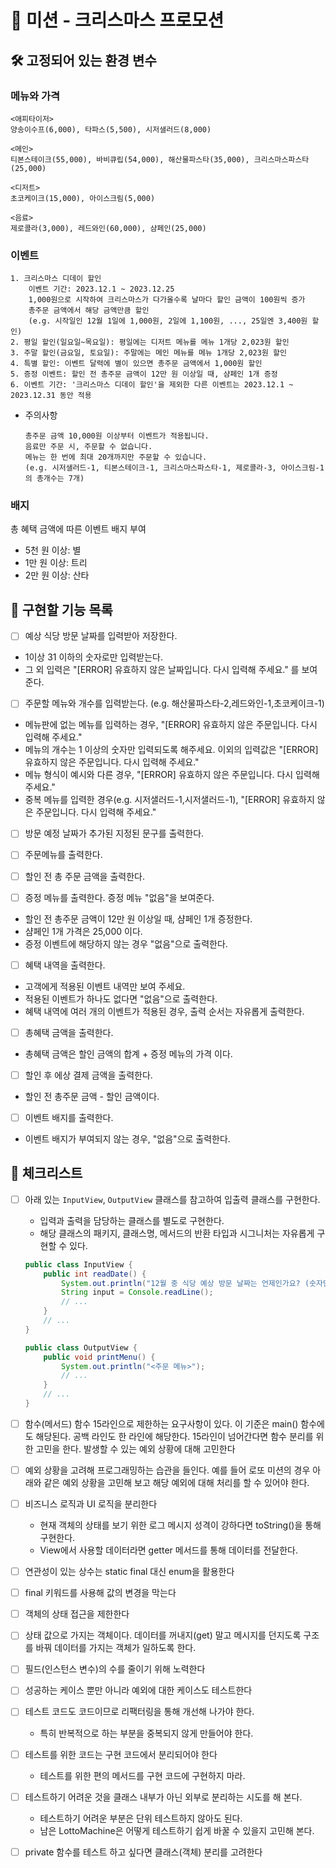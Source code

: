 # 🎄 미션 - 크리스마스 프로모션

## 🛠️ 고정되어 있는 환경 변수

### 메뉴와 가격

```text
<애피타이저>
양송이수프(6,000), 타파스(5,500), 시저샐러드(8,000)

<메인>
티본스테이크(55,000), 바비큐립(54,000), 해산물파스타(35,000), 크리스마스파스타(25,000)

<디저트>
초코케이크(15,000), 아이스크림(5,000)

<음료>
제로콜라(3,000), 레드와인(60,000), 샴페인(25,000)
```

### 이벤트

```text
1. 크리스마스 디데이 할인
    이벤트 기간: 2023.12.1 ~ 2023.12.25
    1,000원으로 시작하여 크리스마스가 다가올수록 날마다 할인 금액이 100원씩 증가
    총주문 금액에서 해당 금액만큼 할인
    (e.g. 시작일인 12월 1일에 1,000원, 2일에 1,100원, ..., 25일엔 3,400원 할인)
2. 평일 할인(일요일~목요일): 평일에는 디저트 메뉴를 메뉴 1개당 2,023원 할인
3. 주말 할인(금요일, 토요일): 주말에는 메인 메뉴를 메뉴 1개당 2,023원 할인
4. 특별 할인: 이벤트 달력에 별이 있으면 총주문 금액에서 1,000원 할인
5. 증정 이벤트: 할인 전 총주문 금액이 12만 원 이상일 때, 샴페인 1개 증정
6. 이벤트 기간: '크리스마스 디데이 할인'을 제외한 다른 이벤트는 2023.12.1 ~ 2023.12.31 동안 적용
```

- 주의사항

  ```text
  총주문 금액 10,000원 이상부터 이벤트가 적용됩니다.
  음료만 주문 시, 주문할 수 없습니다.
  메뉴는 한 번에 최대 20개까지만 주문할 수 있습니다.
  (e.g. 시저샐러드-1, 티본스테이크-1, 크리스마스파스타-1, 제로콜라-3, 아이스크림-1의 총개수는 7개)
  ```

### 배지

총 혜택 금액에 따른 이벤트 배지 부여

- 5천 원 이상: 별
- 1만 원 이상: 트리
- 2만 원 이상: 산타

## 🧭 구현할 기능 목록

- [ ] 예상 식당 방문 날짜를 입력받아 저장한다.

- 1이상 31 이하의 숫자로만 입력받는다.
- 그 외 입력은 "[ERROR] 유효하지 않은 날짜입니다. 다시 입력해 주세요." 를 보여준다.

- [ ] 주문할 메뉴와 개수를 입력받는다. (e.g. 해산물파스타-2,레드와인-1,초코케이크-1)

- 메뉴판에 없는 메뉴를 입력하는 경우, "[ERROR] 유효하지 않은 주문입니다. 다시 입력해 주세요."
- 메뉴의 개수는 1 이상의 숫자만 입력되도록 해주세요. 이외의 입력값은 "[ERROR] 유효하지 않은 주문입니다. 다시 입력해 주세요."
- 메뉴 형식이 예시와 다른 경우, "[ERROR] 유효하지 않은 주문입니다. 다시 입력해 주세요."
- 중복 메뉴를 입력한 경우(e.g. 시저샐러드-1,시저샐러드-1), "[ERROR] 유효하지 않은 주문입니다. 다시 입력해 주세요."

- [ ] 방문 예정 날짜가 추가된 지정된 문구를 출력한다.

- [ ] 주문메뉴를 출력한다.

- [ ] 할인 전 총 주문 금액을 출력한다.

- [ ] 증정 메뉴를 출력한다. 증정 메뉴 "없음"을 보여준다.

- 할인 전 총주문 금액이 12만 원 이상일 때, 샴페인 1개 증정한다.
- 샴페인 1개 가격은 25,000 이다.
- 증정 이벤트에 해당하지 않는 경우 "없음"으로 출력한다.

- [ ] 혜택 내역을 출력한다.

- 고객에게 적용된 이벤트 내역만 보여 주세요.
- 적용된 이벤트가 하나도 없다면 "없음"으로 출력한다.
- 혜택 내역에 여러 개의 이벤트가 적용된 경우, 출력 순서는 자유롭게 출력한다.

- [ ] 총혜택 금액을 출력한다.

- 총혜택 금액은 할인 금액의 합계 + 증정 메뉴의 가격 이다.

- [ ] 할인 후 에상 결제 금액을 출력한다.

- 할인 전 총주문 금액 - 할인 금액이다.

- [ ] 이벤트 배지를 출력한다.

- 이벤트 배지가 부여되지 않는 경우, "없음"으로 출력한다.

## 🔴 체크리스트

- [ ] 아래 있는 `InputView`, `OutputView` 클래스를 참고하여 입출력 클래스를 구현한다.
    - 입력과 출력을 담당하는 클래스를 별도로 구현한다.
    - 해당 클래스의 패키지, 클래스명, 메서드의 반환 타입과 시그니처는 자유롭게 구현할 수 있다.
  ```java
  public class InputView {
      public int readDate() {
          System.out.println("12월 중 식당 예상 방문 날짜는 언제인가요? (숫자만 입력해 주세요!)");
          String input = Console.readLine();    
          // ...
      }
      // ...
  }
  ```
  ```java
  public class OutputView {
      public void printMenu() {
          System.out.println("<주문 메뉴>");
          // ...
      }
      // ...
  }
  ```
- [ ] 함수(메서드) 함수 15라인으로 제한하는 요구사항이 있다. 이 기준은 main() 함수에도 해당된다. 공백 라인도 한 라인에 해당한다. 15라인이 넘어간다면 함수 분리를 위한 고민을 한다.
  발생할 수 있는 예외 상황에 대해 고민한다

- [ ] 예외 상황을 고려해 프로그래밍하는 습관을 들인다. 예를 들어 로또 미션의 경우 아래와 같은 예외 상황을 고민해 보고 해당 예외에 대해 처리를 할 수 있어야 한다.

- [ ] 비즈니스 로직과 UI 로직을 분리한다
    - 현재 객체의 상태를 보기 위한 로그 메시지 성격이 강하다면 toString()을 통해 구현한다.
    - View에서 사용할 데이터라면 getter 메서드를 통해 데이터를 전달한다.

- [ ] 연관성이 있는 상수는 static final 대신 enum을 활용한다

- [ ] final 키워드를 사용해 값의 변경을 막는다

- [ ] 객체의 상태 접근을 제한한다

- [ ] 상태 값으로 가지는 객체이다. 데이터를 꺼내지(get) 말고 메시지를 던지도록 구조를 바꿔 데이터를 가지는 객체가 일하도록 한다.

- [ ] 필드(인스턴스 변수)의 수를 줄이기 위해 노력한다

- [ ] 성공하는 케이스 뿐만 아니라 예외에 대한 케이스도 테스트한다

- [ ] 테스트 코드도 코드이므로 리팩터링을 통해 개선해 나가야 한다.
    - 특히 반복적으로 하는 부분을 중복되지 않게 만들어야 한다.

- [ ] 테스트를 위한 코드는 구현 코드에서 분리되어야 한다
    - 테스트를 위한 편의 메서드를 구현 코드에 구현하지 마라.

- [ ] 테스트하기 어려운 것을 클래스 내부가 아닌 외부로 분리하는 시도를 해 본다.
    - 테스트하기 어려운 부분은 단위 테스트하지 않아도 된다.
    - 남은 LottoMachine은 어떻게 테스트하기 쉽게 바꿀 수 있을지 고민해 본다.
- [ ] private 함수를 테스트 하고 싶다면 클래스(객체) 분리를 고려한다
